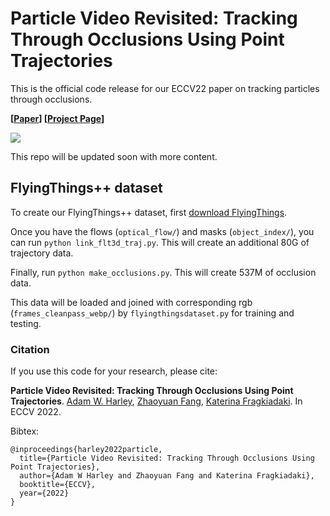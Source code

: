 # Particle Video Revisited: Tracking Through Occlusions Using Point Trajectories

This is the official code release for our ECCV22 paper on tracking particles through occlusions. 

**[[Paper](https://arxiv.org/abs/2204.04153)] [[Project Page](https://particle-video-revisited.github.io/)]**

<img src='https://particle-video-revisited.github.io/images/fig1.png'>

This repo will be updated soon with more content.

## FlyingThings++ dataset

To create our FlyingThings++ dataset, first [download FlyingThings](https://lmb.informatik.uni-freiburg.de/resources/datasets/SceneFlowDatasets.en.html).

Once you have the flows (`optical_flow/`) and masks (`object_index/`), you can run `python link_flt3d_traj.py`. This will create an additional 80G of trajectory data.

Finally, run `python make_occlusions.py`. This will create 537M of occlusion data.

This data will be loaded and joined with corresponding rgb (`frames_cleanpass_webp/`) by `flyingthingsdataset.py` for training and testing.


### Citation

If you use this code for your research, please cite:

**Particle Video Revisited: Tracking Through Occlusions Using Point Trajectories**.
[Adam W. Harley](https://cs.cmu.edu/~aharley),
[Zhaoyuan Fang](https://zfang399.github.io/),
[Katerina Fragkiadaki](http://cs.cmu.edu/~katef/). In ECCV 2022.

Bibtex:
```
@inproceedings{harley2022particle,
  title={Particle Video Revisited: Tracking Through Occlusions Using Point Trajectories},
  author={Adam W Harley and Zhaoyuan Fang and Katerina Fragkiadaki},
  booktitle={ECCV},
  year={2022}
}
```

